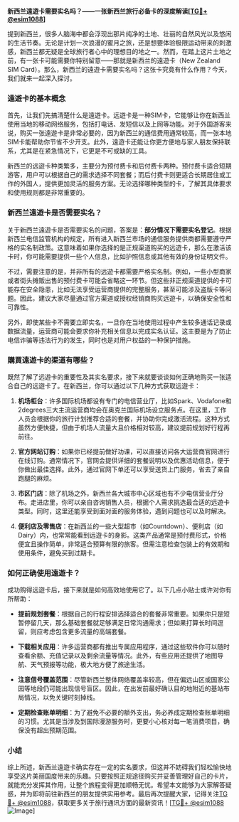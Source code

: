 **新西兰遠遊卡需要实名吗？——一张新西兰旅行必备卡的深度解读[[TG💪+ @esim1088](https://t.me/s/esim1088)]**

提到新西兰，很多人脑海中都会浮现出那片纯净的土地、壮丽的自然风光以及悠闲的生活节奏。无论是计划一次浪漫的蜜月之旅，还是想要体验极限运动带来的刺激感，新西兰都无疑是全球旅行者心中的理想目的地之一。然而，在踏上这片土地之前，有一张卡可能需要你特别留意——那就是新西兰的遠遊卡（New Zealand SIM Card）。那么，新西兰的遠遊卡需要实名吗？这张卡究竟有什么作用？今天，我们就来一起深入探讨。

### 遠遊卡的基本概念

首先，让我们先搞清楚什么是遠遊卡。远遊卡是一种SIM卡，它能够让你在新西兰使用当地的移动网络服务，包括打电话、发短信以及上网等功能。对于外国游客来说，购买一张遠遊卡是非常必要的，因为新西兰的通信费用通常较高，而一张本地SIM卡能帮助你节省不少开支。此外，遠遊卡还能让你更方便地与家人朋友保持联系，尤其是在紧急情况下，它更是不可或缺的工具。

新西兰的远遊卡种类繁多，主要分为预付费卡和后付费卡两种。预付费卡适合短期游客，用户可以根据自己的需求选择不同套餐；而后付费卡则更适合长期居住或工作的外国人，提供更加灵活的服务方案。无论选择哪种类型的卡，了解其具体要求和使用规则都是非常重要的。

### 新西兰遠遊卡是否需要实名？

关于新西兰遠遊卡是否需要实名的问题，答案是：**部分情况下需要实名登记**。根据新西兰电信监管机构的规定，所有进入新西兰市场的通信服务提供商都需要遵守严格的实名制政策。这意味着如果你选择的是正规渠道购买的远遊卡，那么在激活该卡时，你可能需要提供一些个人信息，比如护照信息或其他有效的身份证明文件。

不过，需要注意的是，并非所有的远遊卡都需要严格实名制。例如，一些小型商家或者街头摊贩出售的预付费卡可能会省略这一环节。但这些非正规渠道提供的卡可能存在安全隐患，比如无法享受运营商提供的完整服务，甚至可能涉及盗版卡等问题。因此，建议大家尽量通过官方渠道或授权经销商购买远遊卡，以确保安全性和可靠性。

另外，即使某些卡不需要立即实名，一旦你在当地使用过程中产生较多通话记录或数据流量，运营商可能会要求你补充相关信息以完成实名认证。这主要是为了防止电信诈骗等违法行为的发生，同时也是对用户权益的一种保护措施。

### 購買遠遊卡的渠道有哪些？

既然了解了远遊卡的重要性及其实名要求，接下来就要谈谈如何正确地购买一张适合自己的远遊卡了。在新西兰，你可以通过以下几种方式获取远遊卡：

1. **机场柜台**：许多国际机场都设有专门的电信营业厅，比如Spark、Vodafone和2degrees三大主流运营商均会在奥克兰国际机场设立服务点。在这里，工作人员会根据你的旅行计划推荐合适的套餐，并协助你完成激活流程。这种方式虽然方便快捷，但由于机场人流量大且价格相对较高，建议提前规划好行程再前往。

2. **官方网站订购**：如果你已经提前做好功课，可以直接访问各大运营商官网进行在线订购。通常情况下，官网会提供详细的套餐说明以及优惠活动信息，便于你做出最佳选择。此外，通过官网下单还可以享受送货上门服务，省去了亲自跑腿的麻烦。

3. **市区门店**：除了机场之外，新西兰各大城市中心区域也有不少电信营业厅分布。走进店里，你可以亲自咨询销售人员，根据个人需求挑选最合适的远遊卡类型。同时，这里还能享受到面对面的服务体验，遇到问题也可以及时解决。

4. **便利店及零售店**：在新西兰的一些大型超市（如Countdown）、便利店（如Dairy）内，也常常能看到远遊卡的身影。这类产品通常是预付费形式，价格便宜且操作简单，非常适合预算有限的旅客。但需注意检查包装上的有效期和使用条件，避免买到过期卡。

### 如何正确使用遠遊卡？

成功购得远遊卡后，接下来就是如何高效地使用它了。以下几点小贴士或许对你有所帮助：

- **提前规划套餐**：根据自己的行程安排选择适合的套餐非常重要。如果你只是短暂停留几天，那么基础套餐就足够满足日常沟通需求；但如果打算长时间逗留，则应考虑包含更多流量的高端套餐。
  
- **下载相关应用**：许多运营商都有推出专属应用程序，通过这些软件你可以随时查看余额、充值记录以及剩余流量等情况。此外，有些应用还提供了地图导航、天气预报等功能，极大地方便了旅途生活。

- **注意信号覆盖范围**：尽管新西兰整体网络覆盖率较高，但在偏远山区或国家公园等地段仍可能出现信号盲区。因此，在出发前最好确认目的地附近的基站布局情况，以免关键时刻掉线。

- **定期检查账单明细**：为了避免不必要的额外支出，务必养成定期检查账单明细的习惯。尤其是当涉及到国际漫游服务时，更要小心核对每一笔消费项目，确保没有超出预期范围。

### 小结

综上所述，新西兰遠遊卡确实存在一定的实名要求，但这并不妨碍我们轻松愉快地享受这片美丽国度带来的乐趣。只要按照正规途径购买并妥善管理好自己的卡片，就能充分发挥其作用，让整个旅程变得更加顺畅无忧。希望本文能够为大家解答疑惑，并为即将前往新西兰的朋友提供实用参考。最后再次提醒大家，记得关注[TG💪+ @esim1088](https://t.me/s/esim1088)，获取更多关于旅行通讯方面的最新资讯！[[TG💪+ @esim1088](https://t.me/s/esim1088) ![Image](https://i.postimg.cc/4NQfJmqS/Snipaste-2025-05-13-00-14-12.png)]